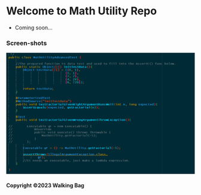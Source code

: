 # Welcome to Math Utility Repo

* Coming soon...

### Screen-shots
![DDT Source Code](https://github.com/WalkingBag/math-util-mvn/blob/main/screenshots/DDT%20Test.png?raw=true)

#### Copyright &#169;2023 Walking Bag
